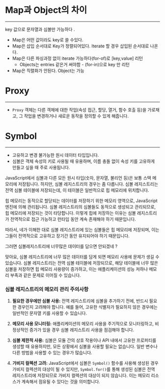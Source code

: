 

# Map과 Object의 차이
---
key 값으로 문자열과 심볼만 가능하다 .


- Map은 어떤 값이라도 key로 쓸 수있다.
- Map은 삽입 순서대로 Key가 정렬되어있다. Iterate 할 경우 삽입된 순서대로 나온다.
- Map은 다른 파싱과정 없이 iterate 가능하다(for-of)로 [key,value] 리턴
	- Objects는 entries 같은거 써야함 - (for-in)으로 key 만 리턴
- Map은 직렬화가 안된다. Object는 가능





 

# Proxy 
---
- `Proxy` 객체는 다른 객체에 대한 작업(속성 접근, 할당, 열거, 함수 호출 등)을 가로채고, 그 작업을 변경하거나 새로운 동작을 정의할 수 있게 해줍니다.


# Symbol
---
- 고유하고 변경 불가능한 원시 데이터 타입입니다. 
- 심볼은 객체 속성의 키로 사용될 때 유용하며, 이름 충돌 없이 속성 키를 고유하게 만들고 싶을 때 주로 사용됩니다.

JavaScript에서 심볼과 다른 모든 원시 타입(숫자, 문자열, 불리언 등)은 보통 스택 메모리에 저장됩니다. 하지만, 심볼 레지스트리의 경우는 좀 다릅니다. 심볼 레지스트리는 전역 심볼 테이블에 저장되는데, 이 테이블은 일반적으로 힙 메모리에 위치합니다.

힙 메모리는 동적으로 할당되는 데이터를 저장하기 위한 메모리 영역으로, JavaScript 엔진에 의해 관리됩니다. 심볼 레지스트리의 심볼들도 동적으로 생성되고 관리되므로, 힙 메모리에 저장되는 것이 타당합니다. 이렇게 힙에 저장하는 이유는 심볼 레지스트리가 전역적으로 접근 가능하고 런타임 동안 계속 존재해야 하기 때문입니다.

따라서, 네가 이해한 대로 심볼 레지스트리에 있는 심볼들은 힙 메모리에 저장되며, 이는 그들이 전역적으로 고유하고 장기간 동안 유지되어야 하기 때문입니다.

그러면 심볼레지스트리에 너무많은 데이터를 담으면 안되겠네 ?

맞아요, 심볼 레지스트리에 너무 많은 데이터를 담게 되면 메모리 사용에 문제가 생길 수 있습니다. 심볼 레지스트리는 전역 심볼 테이블에 저장되므로, 해당 테이블에 너무 많은 심볼을 저장하면 힙 메모리 사용량이 증가하고, 이는 애플리케이션의 성능 저하나 메모리 부족과 같은 문제로 이어질 수 있습니다.

### 심볼 레지스트리의 메모리 관리 주의사항

1. **필요한 경우에만 심볼 사용:** 전역 레지스트리에 심볼을 추가하기 전에, 반드시 필요한 경우인지 고려해야 합니다. 예를 들어, 고유한 식별자가 필요하지 않은 경우에는 일반적인 문자열 키를 사용할 수 있습니다.
    
2. **메모리 사용 모니터링:** 애플리케이션의 메모리 사용을 주기적으로 모니터링하고, 비정상적인 증가가 있을 경우 심볼 레지스트리 사용을 점검해야 합니다.
    
3. **심볼 제한적 사용:** 심볼은 모듈 간의 상호 작용이나 API 내에서 고유한 프로퍼티를 생성할 때 유용하지만, 모든 상황에서 심볼을 사용할 필요는 없습니다. 일반 변수나 다른 방법을 사용할 수 있는 경우가 많습니다.
    
4. **가비지 컬렉션 고려:** JavaScript에서 심볼은 `Symbol()` 함수를 사용해 생성된 경우 가비지 컬렉션의 대상이 될 수 있지만, `Symbol.for()`를 통해 생성된 심볼은 전역 레지스트리에 저장되므로 가비지 컬렉션의 대상이 되지 않습니다. 이는 메모리 리소스가 계속해서 점유될 수 있다는 것을 의미합니다.